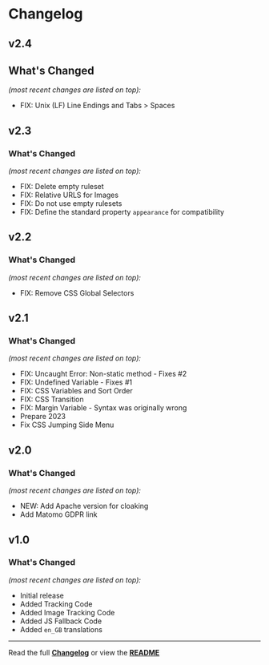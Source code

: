 # Changelog


## v2.4

## What's Changed

_(most recent changes are listed on top):_
- FIX: Unix (LF) Line Endings and Tabs > Spaces


## v2.3

### What's Changed

_(most recent changes are listed on top):_
- FIX: Delete empty ruleset
- FIX: Relative URLS for Images
- FIX: Do not use empty rulesets
- FIX: Define the standard property `appearance` for compatibility


## v2.2

### What's Changed

_(most recent changes are listed on top):_
- FIX: Remove CSS Global Selectors


## v2.1

### What's Changed

_(most recent changes are listed on top):_
- FIX: Uncaught Error: Non-static method - Fixes #2
- FIX: Undefined Variable - Fixes #1
- FIX: CSS Variables and Sort Order
- FIX: CSS Transition
- FIX: Margin Variable - Syntax was originally wrong
- Prepare 2023
- Fix CSS Jumping Side Menu


## v2.0

### What's Changed

_(most recent changes are listed on top):_
- NEW: Add Apache version for cloaking
- Add Matomo GDPR link


## v1.0

### What's Changed

_(most recent changes are listed on top):_
- Initial release
- Added Tracking Code
- Added Image Tracking Code
- Added JS Fallback Code
- Added `en_GB` translations

---

Read the full [**Changelog**](../master/changelog.md "See changes") or view the [**README**](../master/README.md "View README")
